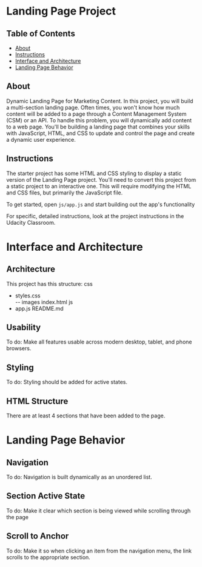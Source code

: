 # Landing Page Project

## Table of Contents

* [About](#about)
* [Instructions](#instructions)
* [Interface and Architecture](#interface-and-architecture)
* [Landing Page Behavior](#landing-page-behavior)

## About

Dynamic Landing Page for Marketing Content.
In this project, you will build a multi-section landing page. Often times, you won't know how much content will be added to a page through a Content Management System (CSM) or an API. To handle this problem, you will dynamically add content to a web page. You'll be building a landing page that combines your skills with JavaScript, HTML, and CSS to update and control the page and create a dynamic user experience.

## Instructions

The starter project has some HTML and CSS styling to display a static version of the Landing Page project. You'll need to convert this project from a static project to an interactive one. This will require modifying the HTML and CSS files, but primarily the JavaScript file.

To get started, open `js/app.js` and start building out the app's functionality

For specific, detailed instructions, look at the project instructions in the Udacity Classroom.

# Interface and Architecture

## Architecture

This project has this structure:
css
- styles.css  
-- images
index.html
js
- app.js
README.md

## Usability

To do: Make all features usable across modern desktop, tablet, and phone browsers.

## Styling

To do: Styling should be added for active states.

## HTML Structure

There are at least 4 sections that have been added to the page.

# Landing Page Behavior

## Navigation

To do: Navigation is built dynamically as an unordered list.

## Section Active State

To do: Make it clear which section is being viewed while scrolling through the page

## Scroll to Anchor

To do: Make it so when clicking an item from the navigation menu, the link scrolls to the appropriate section.
